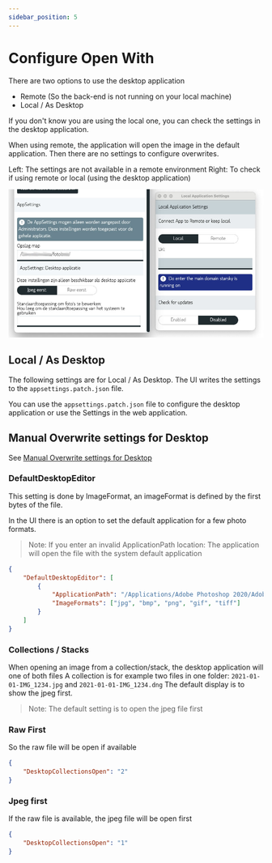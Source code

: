 ```yaml
---
sidebar_position: 5
---
```


# Configure Open With

There are two options to use the desktop application

- Remote (So the back-end is not running on your local machine)
- Local / As Desktop

If you don't know you are using the local one, you can check the settings in the desktop
application.

When using remote, the application will open the image in the default application.
Then there are no settings to configure overwrites.

Left: The settings are not available in a remote environment
Right: To check if using remote or local (using the desktop application)

![Desktop Open](../../assets/getting-started-configuration-desktop-open.jpg)

## Local / As Desktop

The following settings are for Local / As Desktop.
The UI writes the settings to the `appsettings.patch.json` file.

You can use the `appsettings.patch.json` file to configure the desktop application
or use the Settings in the web application.

## Manual Overwrite settings for Desktop

See [Manual Overwrite settings for Desktop](config-options.md#manual-overwrite-settings-for-desktop)

### DefaultDesktopEditor

This setting is done by ImageFormat,
an imageFormat is defined by the first bytes of the file.

In the UI there is an option to set the default application for a few photo formats.

> Note: If you enter an invalid ApplicationPath location: The application will open the file with
> the system default application

```json
{
    "DefaultDesktopEditor": [
        {
            "ApplicationPath": "/Applications/Adobe Photoshop 2020/Adobe Photoshop 2020.app",
            "ImageFormats": ["jpg", "bmp", "png", "gif", "tiff"]
        }
    ]   
}
```

### Collections / Stacks

When opening an image from a collection/stack, the desktop application will one of both files
A collection is for example two files in one folder: `2021-01-01-IMG_1234.jpg`
and `2021-01-01-IMG_1234.dng`
The default display is to show the jpeg first.

> Note: The default setting is to open the jpeg file first

### Raw First

So the raw file will be open if available

```json
{
    "DesktopCollectionsOpen": "2"
}
```

### Jpeg first

If the raw file is available, the jpeg file will be open first

```json
{
    "DesktopCollectionsOpen": "1"
}
```